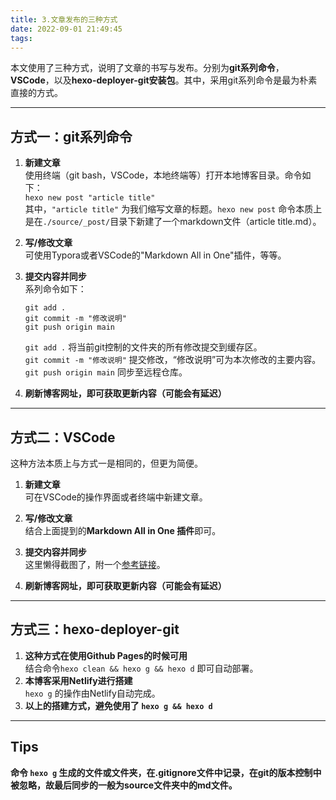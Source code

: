 ```yaml
---
title: 3.文章发布的三种方式
date: 2022-09-01 21:49:45
tags:
---
```


本文使用了三种方式，说明了文章的书写与发布。分别为**git系列命令**，**VSCode**，以及**hexo-deployer-git安装包**。其中，采用git系列命令是最为朴素直接的方式。

---
## 方式一：git系列命令
1. **新建文章**  
   使用终端（git bash，VSCode，本地终端等）打开本地博客目录。命令如下：  
   `hexo new post "article title"`  
   其中，`"article title"` 为我们缩写文章的标题。`hexo new post` 命令本质上是在`./source/_post/`目录下新建了一个markdown文件（article title.md）。

2. **写/修改文章**  
   可使用Typora或者VSCode的"Markdown All in One"插件，等等。

3. **提交内容并同步**  
   系列命令如下：  
   ``` 
   git add .
   git commit -m "修改说明"
   git push origin main
   ```  
   `git add .` 将当前git控制的文件夹的所有修改提交到缓存区。  
   `git commit -m "修改说明"` 提交修改，“修改说明”可为本次修改的主要内容。  
   `git push origin main` 同步至远程仓库。

4. **刷新博客网址，即可获取更新内容（可能会有延迟）**
 
---
## 方式二：VSCode
这种方法本质上与方式一是相同的，但更为简便。  
1. **新建文章**  
   可在VSCode的操作界面或者终端中新建文章。

2. **写/修改文章**     
   结合上面提到的**Markdown All in One 插件**即可。

3. **提交内容并同步**  
   这里懒得截图了，附一个[参考链接](https://blog.csdn.net/weixin_38023551/article/details/105785223)。

4. **刷新博客网址，即可获取更新内容（可能会有延迟）**

---
## 方式三：hexo-deployer-git
1. **这种方式在使用Github Pages的时候可用**  
   结合命令`hexo clean && hexo g && hexo d` 即可自动部署。
2. **本博客采用Netlify进行搭建**  
   `hexo g` 的操作由Netlify自动完成。
3. **以上的搭建方式，避免使用了 `hexo g && hexo d`**

---
## Tips
**命令 `hexo g` 生成的文件或文件夹，在.gitignore文件中记录，在git的版本控制中被忽略，故最后同步的一般为source文件夹中的md文件。**


